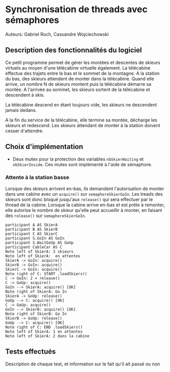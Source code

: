 
# Synchronisation de threads avec sémaphores

Auteurs: Gabriel Roch, Cassandre Wojciechowski

## Description des fonctionnalités du logiciel

Ce petit programme permet de gérer les montées et descentes de skieurs virtuels au moyen d'une télécabine virtuelle également. La télécabine effectue des trajets entre le bas et le sommet de la montagne. A la station du bas, des skieurs attendent de monter dans la télécabine. Quand elle arrive, un nombre N de skieurs montent puis la télécabine démarre sa montée. A l'arrivée au sommet, les skieurs sortent de la télécabine et descendent à skis. 

La télécabine descend en étant toujours vide, les skieurs ne descendent jamais dedans. 

A la fin du service de la télécabine, elle termine sa montée, décharge les skieurs et redescend. Les skieurs attendant de monter à la station doivent cesser d'attendre.  

## Choix d'implémentation

- Deux mutex pour la protection des variables `nbSkierWaiting` et `nbSkierInside`. Ces mutex sont implémenté à l'aide de sémaphore.

### Attente à la station basse

Lorsque des skieurs arrivent en-bas, ils demandent l'autorisation de monter dans une cabine avec un `acquire()` sur `semaphoreSkierGoIn`. Les treads des skieurs sont donc bloqué jusqu'aux `release()` qui sera effectuer par le thread de la cabine. Lorsque la cabine arrive en-bas et est prête à remonter, elle autorise le nombre de skieur qu'elle peut accueillir à monter, en faisant des `release()` sur `semaphoreSkierGoIn`.



```sequence
participant A AS SkierA
participant B AS SkierB
participant C AS SkierC
participant S.GoIn AS GoIn
participant S.WaitGoUp AS GoUp
participant CableCar AS C
Note left of SkierA: 3 skieurs
Note left of SkierA:  en attentes
SkierA -> GoIn: acquire()
SkierB -> GoIn: acquire()
SkierC -> GoIn: acquire()
Note right of C: START .loadSkiers()
C -> GoIn: 2 × release()
C -> GoUp: acquire()
GoIn --> SkierA: acquire() [OK]
Note right of SkierA: Go In
SkierA -> GoUp: release()
GoUp --> C: acquire() [OK]
C -> GoUp: acquire()
GoIn --> SkierB: acquire() [OK]
Note right of SkierB: Go In
SkierB -> GoUp: release()
GoUp --> C: acquire() [OK]
Note right of C: END .loadSkiers()
Note left of SkierA: 1 en attentes
Note left of SkierA: 2 dans la cabine
```





## Tests effectués


Description de chaque test, et information sur le fait qu'il ait passé ou non

